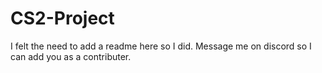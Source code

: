 # CS2-Project
I felt the need to add a readme here so I did. Message me on discord so I can add you as a contributer.
